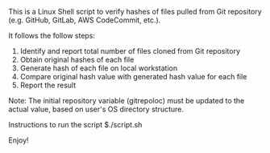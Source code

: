 This is a Linux Shell script to verify hashes of files pulled from Git repository (e.g. GitHub, GitLab, AWS CodeCommit, etc.).

It follows the follow steps:
1. Identify and report total number of files cloned from Git repository
2. Obtain original hashes of each file
3. Generate hash of each file on local workstation
4. Compare original hash value with generated hash value for each file
5. Report the result

Note: The initial repository variable (gitrepoloc) must be updated to the actual value, based on user's OS directory structure.

Instructions to run the script
$./script.sh

Enjoy!
